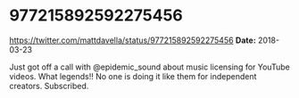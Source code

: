 # 977215892592275456
https://twitter.com/mattdavella/status/977215892592275456
**Date:** 2018-03-23

Just got off a call with @epidemic_sound about music licensing for YouTube videos. What legends!! No one is doing it like them for independent creators. Subscribed.
